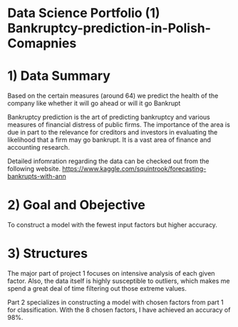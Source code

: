 # Data Science Portfolio (1) Bankruptcy-prediction-in-Polish-Comapnies

# 1) Data Summary

Based on the certain measures (around 64) we predict the health of the company like whether it will go ahead or will it go Bankrupt

Bankruptcy prediction is the art of predicting bankruptcy and various measures of financial distress of public firms. The importance of the area is due in part to the relevance for creditors and investors in evaluating the likelihood that a firm may go bankrupt. It is a vast area of finance and accounting research.

Detailed infomration regarding the data can be checked out from the following website.
https://www.kaggle.com/squintrook/forecasting-bankrupts-with-ann

# 2) Goal and Obejective

To construct a model with the fewest input factors but higher accuracy. 

# 3) Structures 

The major part of project 1 focuses on intensive analysis of each given factor. Also, the data itself is highly susceptible to outliers, which makes me spend a great deal of time filtering out those extreme values.  

Part 2 specializes in constructing a model with chosen factors from part 1 for classification.  With the 8 chosen factors, I have achieved an accuracy of 98%. 
